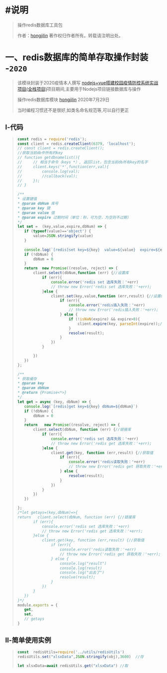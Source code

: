 # #说明

>操作redis数据库工具包 
>
>作者：[hongjilin](https://gitee.com/hongjilin)
>著作权归作者所有。转载请注明出处。



# 一、redis数据库的简单存取操作封装 -`2020`

>该模块封装于2020疫情本人撰写 [nodejs+vue搭建校园疫情防控系统实战项目(全栈项目)](https://www.bilibili.com/video/BV1Z54y1y79p?share_source=copy_web)项目期间,主要用于Nodejs项目链接数据库与操作
>
>操作redis数据库模块 [hongjilin](https://gitee.com/hongjilin) 2020年7月29日
>
>当时编程习惯还不是很好,如类名命名规范等,可以自行更正

## Ⅰ-代码

>```js
>const redis = require('redis');
>const client = redis.createClient(6379, 'localhost');
>// const client = redis.createClient();
>//获取当前db中所有的key
>// function getdbnamelist(){
>//     // 相当于命令（keys *）, 返回list，包含当前db所有key的名字
>//     client.keys('*',function(err,val){
>//         console.log(val);
>//         //callback(val);
>//     });
>// }
>
>/**
> * 设置键值
> * @param dbNum 库号
> * @param key 键
> * @param value 值
> * @param expire 过期时间（单位：秒，可为空，为空则不过期）
> */
>let set =  (key,value,expire,dbNum) => {
>    if (typeof(value)=='object') {
>        value=JSON.stringify(value)
>    }
>    
>    console.log(`[redis]set key=${key}  value=${value}  expire=${expire}  dbNum=${dbNum}`)
>    if (!dbNum) {
>        dbNum = 0
>    }
>    return  new Promise((resolve, reject) => {
>        client.select(dbNum,function (err) {//设置库
>            if (err){
>                console.error('redis set 选库失败：'+err)
>                // throw new Error('redis set 选库失败：'+err);
>            }else {
>                client.set(key,value,function (err,result) {//设置值
>                    if (err){
>                        console.error('redis插入失败：'+err)
>                        // throw new Error('redis插入失败：'+err);
>                    } else {
>                        if (!isNaN(expire) && expire>0){
>                            client.expire(key, parseInt(expire));//设置过期时间
>                        }
>                        resolve(result);
>                    }
>                })
>            }
>
>        })
>    })
>};
>
>/**
> * 获取缓存
> * @param key
> * @param dbNum
> * @return {Promise<*>}
> */
>let get = async (key, dbNum) => {
>    console.log(`[redis]get key=${key} dbNum=${dbNum}`)
>    if (!dbNum) {
>        dbNum = 0
>    }
>    return   new Promise((resolve, reject) => {
>        client.select(dbNum, function (err) {//链接库
>            if (err){
>                console.error('redis set 选库失败：'+err)
>                // throw new Error('redis get 选库失败：'+err);
>            }else {
>                client.get(key, function (err,result) {//获取值
>                    if (err){
>                        console.error('redis读取失败：'+err)
>                        // throw new Error('redis get 获取失败：'+err);
>                    } else {
>                        resolve(result);
>                    }
>                })
>            }
>        })
>    })
>
>};
>/*let getays=(key,dbNum)=>{
> return   client.select(dbNum, function (err) {//链接库
>        if (err){
>            console.error('redis set 选库失败：'+err)
>            // throw new Error('redis get 选库失败：'+err);
>        }else {
>            client.get(key, function (err,result) {//获取值
>                if (err){
>                    console.error('redis读取失败：'+err)
>                    // throw new Error('redis get 获取失败：'+err);
>                } else {
>                    console.log("result")
>                    console.log(result)
>                    console.log("出去了")
>                    resolve(result);
>                }
>            })
>        }
>    })
>}*/
>module.exports = {
>    get,
>    set,
>    // getays
>}
>```

## Ⅱ-简单使用实例

>```js
>const  redisUtils=require('../utils/redisUtils') 
>redisUtils.set("xlsxData",JSON.stringify(obj),3600)  //存
>
>let xlsxData=await redisUtils.get("xlsxData") //取
>```